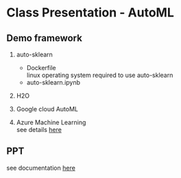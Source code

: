 # Class Presentation - AutoML

## Demo framework
1. auto-sklearn
    * Dockerfile   
    linux operating system required to use auto-sklearn
    * auto-sklearn.ipynb 
  
2. H2O
2. Google cloud AutoML
4. Azure Machine Learning  
    see details [here](INFO7390_AutoML.pdf)

## PPT
see documentation [here](INFO7390_AutoML.pdf)
